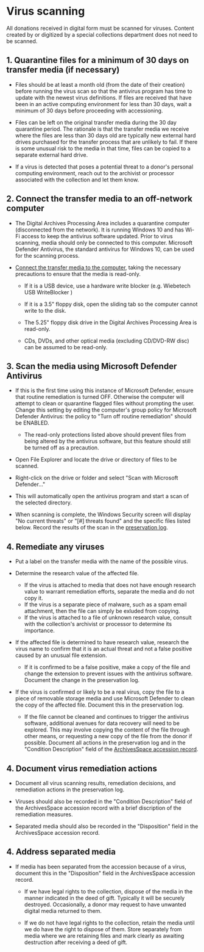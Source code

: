 # Virus scanning

All donations received in digital form must be scanned for viruses. Content created by or digitized by a special collections department does not need to be scanned.

## 1. Quarantine files for a minimum of 30 days on transfer media (if necessary)

* Files should be at least a month old (from the date of their creation) before running the virus scan so that the antivirus program has time to update with the newest virus definitions. If files are received that have been in an active computing environment for less than 30 days, wait a minimum of 30 days before proceeding with accessioning.

* Files can be left on the original transfer media during the 30 day quarantine period. The rationale is that the transfer media we receive where the files are less than 30 days old are typically new external hard drives purchased for the transfer process that are unlikely to fail. If there is some unusual risk to the media in that time, files can be copied to a separate external hard drive.

* If a virus is detected that poses a potential threat to a donor's personal computing environment, reach out to the archivist or processor associated with the collection and let them know.

## 2. Connect the transfer media to an off-network computer

* The Digital Archives Processing Area includes a quarantine computer (disconnected from the network). It is running Windows 10 and has Wi-Fi access to keep the antivirus software updated. Prior to virus scanning, media should only be connected to this computer. Microsoft Defender Antivirus, the standard antivirus for Windows 10, can be used for the scanning process.

* [Connect the transfer media to the computer](./read-legacy-media.md), taking the necessary precautions to ensure that the media is read-only.

    * If it is a USB device, use a hardware write blocker (e.g. Wiebetech USB WriteBlocker )

    * If it is a 3.5" floppy disk, open the sliding tab so the computer cannot write to the disk.

    * The 5.25" floppy disk drive in the Digital Archives Processing Area is read-only.

    * CDs, DVDs, and other optical media (excluding CD/DVD-RW disc) can be assumed to be read-only.

## 3. Scan the media using Microsoft Defender Antivirus

* If this is the first time using this instance of Microsoft Defender, ensure that routine remediation is turned OFF. Otherwise the computer will attempt to clean or quarantine flagged files without prompting the user. Change this setting by editing the computer's group policy for Microsoft Defender Antivirus: the policy to "Turn off routine remediation" should be ENABLED.
    * The read-only protections listed above should prevent files from being altered by the antivirus software, but this feature should still be turned off as a precaution. 

* Open File Explorer and locate the drive or directory of files to be scanned. 

* Right-click on the drive or folder and select "Scan with Microsoft Defender..."

* This will automatically open the antivirus program and start a scan of the selected directory. 

* When scanning is complete, the Windows Security screen will display "No current threats" or "[#] threats found" and the specific files listed below. Record the results of the scan in the [preservation log](./preservation-log.md).

## 4. Remediate any viruses

* Put a label on the transfer media with the name of the possible virus.

* Determine the research value of the affected file. 
    * If the virus is attached to media that does not have enough research value to warrant remediation efforts, separate the media and do not copy it.
    * If the virus is a separate piece of malware, such as a spam email attachment, then the file can simply be exluded from copying.
    * If the virus is attached to a file of unknown research value, consult with the collection's archivist or processor to determine its importance.

* If the affected file is determined to have research value, research the virus name to confirm that it is an actual threat and not a false positive caused by an unusual file extension. 
    * If it is confirmed to be a false positive, make a copy of the file and change the extension to prevent issues with the antivirus software. Document the change in the preservation log.

* If the virus is confirmed or likely to be a real virus, copy the file to a piece of removable storage media and use Microsoft Defender to clean the copy of the affected file. Document this in the preservation log.
    * If the file cannot be cleaned and continues to trigger the antivirus software, additional avenues for data recovery will need to be explored. This may involve copying the content of the file through other means, or requesting a new copy of the file from the donor if possible. Document all actions in the preservation log and in the "Condition Description" field of the [ArchivesSpace accession record](./accession_record_archivesspace.md).

## 4. Document virus remediation actions

* Document all virus scanning results, remediation decisions, and remediation actions in the preservation log.

* Viruses should also be recorded in the "Condition Description" field of the ArchivesSpace accession record with a brief discription of the remediation measures.

* Separated media should also be recorded in the "Disposition" field in the ArchivesSpace accession record.

## 4. Address separated media

* If media has been separated from the accession because of a virus, document this in the "Disposition" field in the ArchivesSpace accession record.

    * If we have legal rights to the collection, dispose of the media in the manner indicated in the deed of gift. Typically it will be securely destroyed. Occasionally, a donor may request to have unwanted digital media returned to them.

    * If we do not have legal rights to the collection, retain the media until we do have the right to dispose of them. Store separately from media where we are retaining files and mark clearly as awaiting destruction after receiving a deed of gift.

